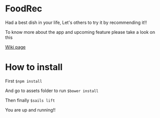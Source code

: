# FoodRec
Had a best dish in your life, Let's others to try it by recommending it!!

To know more about the app and upcoming feature please take a look on this

[Wiki page](https://github.com/divakarvenu/FoodRec/wiki)

# How to install

First `$npm install`

And go to assets folder to run `$bower install`

Then finally `$sails lift`

You are up and running!!

